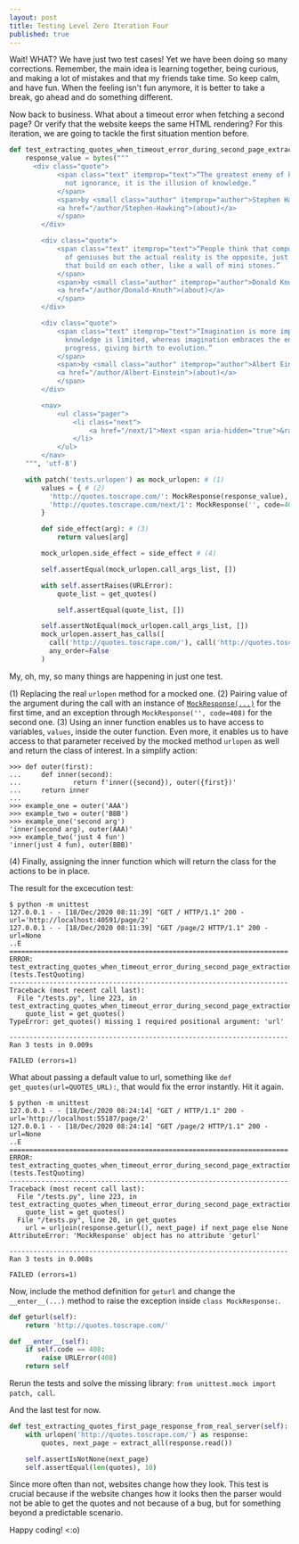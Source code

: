 ```yaml
---
layout: post
title: Testing Level Zero Iteration Four
published: true
---
```


Wait! WHAT? We have just two test cases! Yet we have been doing so many
corrections. Remember, the main idea is learning together, being curious, and
making a lot of mistakes and that my friends take time. So keep calm,
and have fun. When the feeling isn't fun anymore, it is better to take a break,
go ahead and do something different.

Now back to business. What about a timeout error when fetching a second page? Or
verify that the website keeps the same HTML rendering? For this iteration, we
are going to tackle the first situation mention before.

```python
def test_extracting_quotes_when_timeout_error_during_second_page_extraction(self):
    response_value = bytes("""
      <div class="quote">
            <span class="text" itemprop="text">“The greatest enemy of knowledge is
              not ignorance, it is the illusion of knowledge.”
            </span>
            <span>by <small class="author" itemprop="author">Stephen Hawking</small>
            <a href="/author/Stephen-Hawking">(about)</a>
            </span>
        </div>

        <div class="quote">
            <span class="text" itemprop="text">“People think that computer science is the art
              of geniuses but the actual reality is the opposite, just many people doing things
              that build on each other, like a wall of mini stones.”
            </span>
            <span>by <small class="author" itemprop="author">Donald Knuth</small>
            <a href="/author/Donald-Knuth">(about)</a>
            </span>
        </div>

        <div class="quote">
            <span class="text" itemprop="text">“Imagination is more important than knowledge.  For
              knowledge is limited, whereas imagination embraces the entire world, stimulating
              progress, giving birth to evolution.”
            </span>
            <span>by <small class="author" itemprop="author">Albert Einstein</small>
            <a href="/author/Albert-Einstein">(about)</a>
            </span>
        </div>

        <nav>
            <ul class="pager">
                <li class="next">
                    <a href="/next/1">Next <span aria-hidden="true">&rarr;</span></a>
                </li>
            </ul>
        </nav>
    """, 'utf-8')

    with patch('tests.urlopen') as mock_urlopen: # (1)
        values = { # (2)
          'http://quotes.toscrape.com/': MockResponse(response_value),
          'http://quotes.toscrape.com/next/1': MockResponse('', code=408)
        }

        def side_effect(arg): # (3)
            return values[arg]

        mock_urlopen.side_effect = side_effect # (4)

        self.assertEqual(mock_urlopen.call_args_list, [])

        with self.assertRaises(URLError):
            quote_list = get_quotes()

            self.assertEqual(quote_list, [])

        self.assertNotEqual(mock_urlopen.call_args_list, [])
        mock_urlopen.assert_has_calls([
          call('http://quotes.toscrape.com/'), call('http://quotes.toscrape.com/next/1')],
          any_order=False
        )
```

My, oh, my, so many things are happening in just one test.

(1) Replacing the real `urlopen` method for a mocked one.
(2) Pairing value of the argument during the call with an instance of [`MockResponse(...)`](https://ambarmendez.github.io/Testing-One) for the first time, and an exception through `MockResponse('', code=408)` for the second one.
(3) Using an inner function enables us to have access to variables, `values`, inside the outer function. Even more, it enables us to have access to that parameter received by the mocked method `urlopen` as well and return the class of interest. In a simplify action:

```
>>> def outer(first):
...     def inner(second):
...             return f'inner({second}), outer({first})'
...     return inner
...
>>> example_one = outer('AAA')
>>> example_two = outer('BBB')
>>> example_one('second arg')
'inner(second arg), outer(AAA)'
>>> example_two('just 4 fun')
'inner(just 4 fun), outer(BBB)'

```

(4) Finally, assigning the inner function which will return the class for the actions to be in place.

The result for the excecution test:

```
$ python -m unittest
127.0.0.1 - - [18/Dec/2020 08:11:39] "GET / HTTP/1.1" 200 -
url='http://localhost:40591/page/2'
127.0.0.1 - - [18/Dec/2020 08:11:39] "GET /page/2 HTTP/1.1" 200 -
url=None
..E
======================================================================
ERROR: test_extracting_quotes_when_timeout_error_during_second_page_extraction (tests.TestQuoting)
----------------------------------------------------------------------
Traceback (most recent call last):
  File "/tests.py", line 223, in test_extracting_quotes_when_timeout_error_during_second_page_extraction
    quote_list = get_quotes()
TypeError: get_quotes() missing 1 required positional argument: 'url'

----------------------------------------------------------------------
Ran 3 tests in 0.009s

FAILED (errors=1)
```

What about passing a default value to url, something like `def get_quotes(url=QUOTES_URL):`,
that would fix the error instantly. Hit it again.

```
$ python -m unittest
127.0.0.1 - - [18/Dec/2020 08:24:14] "GET / HTTP/1.1" 200 -
url='http://localhost:55187/page/2'
127.0.0.1 - - [18/Dec/2020 08:24:14] "GET /page/2 HTTP/1.1" 200 -
url=None
..E
======================================================================
ERROR: test_extracting_quotes_when_timeout_error_during_second_page_extraction (tests.TestQuoting)
----------------------------------------------------------------------
Traceback (most recent call last):
  File "/tests.py", line 223, in test_extracting_quotes_when_timeout_error_during_second_page_extraction
    quote_list = get_quotes()
  File "/tests.py", line 20, in get_quotes
    url = urljoin(response.geturl(), next_page) if next_page else None
AttributeError: 'MockResponse' object has no attribute 'geturl'

----------------------------------------------------------------------
Ran 3 tests in 0.008s

FAILED (errors=1)
```

Now, include the method definition for `geturl` and change the `__enter__(...)`
method to raise the exception inside `class MockResponse:`.

```python
def geturl(self):
    return 'http://quotes.toscrape.com/'

def __enter__(self):
    if self.code == 408:
        raise URLError(408)
    return self
```

Rerun the tests and solve the missing library: `from unittest.mock import patch, call`.

And the last test for now.

```python
def test_extracting_quotes_first_page_response_from_real_server(self):
    with urlopen('http://quotes.toscrape.com/') as response:
        quotes, next_page = extract_all(response.read())

    self.assertIsNotNone(next_page)
    self.assertEqual(len(quotes), 10)
```

Since more often than not, websites change how they look. This test is crucial
because if the website changes how it looks then the parser would not be able to
get the quotes and not because of a bug, but for something beyond a predictable
scenario.

Happy coding! <:o)
